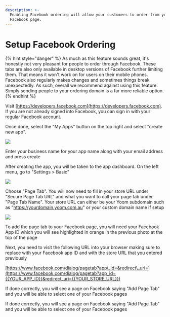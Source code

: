 ```yaml
---
description: >-
  Enabling Facebook ordering will allow your customers to order from your
  Facebook page.
---
```


# Setup Facebook Ordering

{% hint style="danger" %}
As much as this feature sounds great, it's honestly not very pleasant for people to order through Facebook. These tabs are also only available in desktop versions of Facebook further limiting them. That means it won't work on for users on their mobile phones. Facebook also regularly makes changes and sometimes things break unexpectedly. As such, overall we recommend against using this feature. Simply sending people to your ordering domain is a far more reliable option.
{% endhint %}

Visit [https://developers.facebook.com](https://developers.facebook.com). If you are not already signed into Facebook, you can sign in with your regular Facebook account.

Once done, select the "My Apps" button on the top right and select "create new app".

![](https://storage.crisp.chat/users/helpdesk/website/e903fdb8557a9800/image_f92n5y.png)

Enter your business name for your app name along with your email address and press create

After creating the app, you will be taken to the app dashboard. On the left menu, go to "Settings &gt; Basic"

![](https://storage.crisp.chat/users/helpdesk/website/e903fdb8557a9800/image_wtsxiz.png)

Choose "Page Tab". You will now need to fill in your store URL under "Secure Page Tab URL" and what you want to call your page tab under "Page Tab Name". Your store URL can either be your Yoom subdomain such as "https://yourdomain.yoom.com.au" or your custom domain name if setup

![](https://storage.crisp.chat/users/helpdesk/website/e903fdb8557a9800/image_cb565a.png)

To add the page tab to your Facebook page, you will need your Facebook App ID which you will see highlighted in orange in the previous photo at the top of the page

Next, you need to visit the following URL into your browser making sure to replace with your Facebook app ID and with the store URL that you entered previously

[https://www.facebook.com/dialog/pagetab?app\_id=&redirect\_uri=](https://www.facebook.com/dialog/pagetab?app_id={{YOUR_APP_ID}}&redirect_uri={{YOUR_STORE_URL}})

If done correctly, you will see a page on Facebook saying "Add Page Tab" and you will be able to select one of your Facebook pages

If done correctly, you will see a page on Facebook saying "Add Page Tab" and you will be able to select one of your Facebook pages

